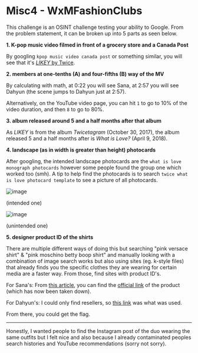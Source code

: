 # Misc4 - WxMFashionClubs
This challenge is an OSINT challenge testing your ability to Google. From the problem statement, it can be broken up into 5 parts as seen below.

**1. K-pop music video filmed in front of a grocery store and a Canada Post**

By googling `kpop music video canada post` or something similar, you will see that it's [_LIKEY_ by Twice](https://www.youtube.com/watch?v=V2hlQkVJZhE&ab_channel=JYPEntertainment).

**2. members at one-tenths (A) and four-fifths (B) way of the MV**

By calculating with math, at 0:22 you will see Sana, at 2:57 you will see Dahyun (the scene jumps to Dahyun just at 2:57).

Alternatively, on the YouTube video page, you can hit `1` to go to 10% of the video duration, and then `8` to go to 80%.

**3. album released around 5 and a half months after that album**

As _LIKEY_ is from the album _Twicetagram_ (October 30, 2017), the album released 5 and a half months after is _What is Love?_ (April 9, 2018).

**4. landscape (as in width is greater than height) photocards**

After googling, the intended landscape photocards are the `what is love monograph photocards` however some people found the group one which worked too (smh). A tip to help find the photocards is to search `twice what is love photocard template` to see a picture of all photocards.

![image](https://user-images.githubusercontent.com/80985676/227705140-ac637cf7-5e77-4560-b0d7-1f1703dfc3f9.png)

(intended one)

![image](https://user-images.githubusercontent.com/80985676/227705115-04eb328f-5b23-4ebc-aa90-4037d2357339.png)

(unintended one)


**5. designer product ID of the shirts** 

There are multiple different ways of doing this but searching "pink versace shirt" & "pink moschino betty boop shirt" and manually looking with a combination of image search works but also using sites (eg. k-style files) that already finds you the specific clothes they are wearing for certain media are a faster way. From those, find sites with product ID's.

For Sana's: From [this article](https://hypebae.com/2018/4/versace-vintage-logo-t-shirt-pink-blue), you can find the [official link](https://www.versace.com/us/en-us/women/clothing/t-shirts-sweatshirts/womens-vintage-logo-t-shirt-a2242/A79760-A201952_A2242.html?cgid=120300#wt_mc=US.SEM.Google.Text&utm_campaignname=03_DSA_Women_Apparel_US&utm_adgroup=T-shirts&gclid=EAIaIQobChMI5YDE7oS42gIVjQOGCh2KqgaMEAAYAiAAEgJMsvD_BwE&start=1) of the product (which has now been taken down).

For Dahyun's: I could only find resellers, so [this link](https://www.ikrix.com/ca/betty-boop-print-cotton-tshirt-moschino-84210) was what was used.

From there, you could get the flag.

---

Honestly, I wanted people to find the Instagram post of the duo wearing the same outfits but I felt nice and also because I already contaminated peoples search histories and YouTube recommendations (sorry not sorry).
